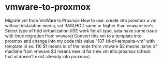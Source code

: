 # vmware-to-proxmox
Migrate vm from VmWare to Proxmox
How to use:
create into proxmox a vm without instalation media, set RAM,HDD same or higher than vmware vm's.
Select type of hdd virtualization (IDE work for all type, sata have some issue  with linux migration from vmware)
Convert this vm to a template into proxmox and change into my code this value "107-Id-of-tempalte-vm" with template id ex: 110
$1 means id of the node from vmware
$2 means name of machine from vmware
$3 means new id for new vm into proxmox (check that id dosen't exist allready into proxmox)
